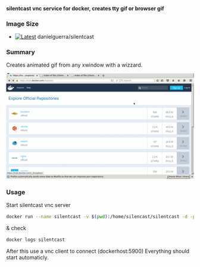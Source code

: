 #### silentcast vnc service for docker, creates tty gif or browser gif

### Image Size

* [![Latest](https://badge.imagelayers.io/danielguerra/silentcast.svg)](https://imagelayers.io/?images=danielguerra/silentcast:latest 'latest') danielguerra/silentcast

### Summary
Creates animated gif from any xwindow with a wizzard.

![bro-logo](https://raw.githubusercontent.com/danielguerra69/silentcast/master/anim.gif)

### Usage

Start silentcast vnc server

```bash
docker run --name silentcast -v $(pwd):/home/silencast/silentcast -d -p 5900:5900 danielguerra/silentcast
```
& check
```bash
docker logs silentcast
```
After this use a vnc client to connect (dockerhost:5900)
Everything should start automaticly.
